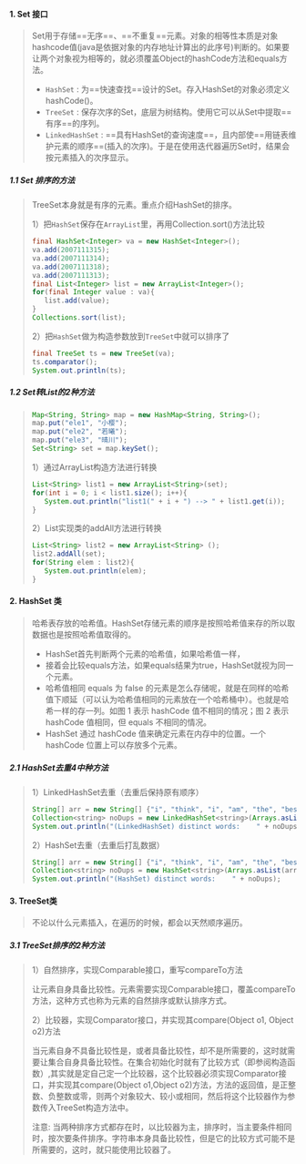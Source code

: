 #### 1. Set 接口

>Set用于存储==无序==、==不重复==元素。对象的相等性本质是对象hashcode值(java是依据对象的内存地址计算出的此序号)判断的。如果要让两个对象视为相等的，就必须覆盖Object的hashCode方法和equals方法。
>
>- `HashSet` : 为==快速查找==设计的Set。存入HashSet的对象必须定义hashCode()。
>- `TreeSet` : 保存次序的Set，底层为树结构。使用它可以从Set中提取==有序==的序列。
>- `LinkedHashSet` : ==具有HashSet的查询速度==，且内部使==用链表维护元素的顺序==(插入的次序)。于是在使用迭代器遍历Set时，结果会按元素插入的次序显示。

##### 1.1 Set 排序的方法

>TreeSet本身就是有序的元素。重点介绍HashSet的排序。
>
>1）把`HashSet`保存在`ArrayList`里，再用Collection.sort()方法比较
>
>```java
>final HashSet<Integer> va = new HashSet<Integer>();  
>va.add(2007111315);  
>va.add(2007111314);  
>va.add(2007111318);  
>va.add(2007111313);  
>final List<Integer> list = new ArrayList<Integer>();  
>for(final Integer value : va){  
>    list.add(value);  
>}  
>Collections.sort(list);
>```
>
>2）把`HashSet`做为构造参数放到`TreeSet`中就可以排序了
>
>```java
>final TreeSet ts = new TreeSet(va);  
>ts.comparator();  
>System.out.println(ts);
>```

##### 1.2 Set转List的2种方法

>```java
>Map<String, String> map = new HashMap<String, String>();  
>map.put("ele1", "小樱");  
>map.put("ele2", "若曦");  
>map.put("ele3", "晴川");  
>Set<String> set = map.keySet();  
>```
>
>1）通过ArrayList构造方法进行转换
>
>```java
>List<String> list1 = new ArrayList<String>(set);  
>for(int i = 0; i < list1.size(); i++){  
>    System.out.println("list1(" + i + ") --> " + list1.get(i));  
>}
>```
>
>2）List实现类的addAll方法进行转换
>
>```java
>List<String> list2 = new ArrayList<String> ();  
>list2.addAll(set);  
>for(String elem : list2){  
>    System.out.println(elem);  
>}
>```

#### 2. HashSet 类

>哈希表存放的哈希值。HashSet存储元素的顺序是按照哈希值来存的所以取数据也是按照哈希值取得的。
>
>- HashSet首先判断两个元素的哈希值，如果哈希值一样，
>- 接着会比较equals方法，如果equals结果为true，HashSet就视为同一个元素。
>- 哈希值相同 equals 为 false 的元素是怎么存储呢，就是在同样的哈希值下顺延（可以认为哈希值相同的元素放在一个哈希桶中）。也就是哈希一样的存一列。如图 1 表示 hashCode 值不相同的情况；图 2 表示 hashCode 值相同，但 equals 不相同的情况。
>- HashSet 通过 hashCode 值来确定元素在内存中的位置。一个 hashCode 位置上可以存放多个元素。

##### 2.1 HashSet去重4中种方法

>1）LinkedHashSet去重（去重后保持原有顺序）
>
>```java
>String[] arr = new String[] {"i", "think", "i", "am", "the", "best"};   
>Collection<string> noDups = new LinkedHashSet<string>(Arrays.asList(arr));   
>System.out.println("(LinkedHashSet) distinct words:    " + noDups); 
>```
>
>2）HashSet去重（去重后打乱数据）
>
>```java
>String[] arr = new String[] {"i", "think", "i", "am", "the", "best"};
>Collection<string> noDups = new HashSet<string>(Arrays.asList(arr));   
>System.out.println("(HashSet) distinct words:    " + noDups);   
>```

#### 3. TreeSet类

>不论以什么元素插入，在遍历的时候，都会以天然顺序遍历。

##### 3.1 TreeSet排序的2种方法

>1）自然排序，实现Comparable接口，重写compareTo方法
>
>让元素自身具备比较性。元素需要实现Comparable接口，覆盖compareTo方法，这种方式也称为元素的自然排序或默认排序方式。
>
>2）比较器，实现Comparator接口，并实现其compare(Object o1, Object o2)方法
>
>当元素自身不具备比较性是，或者具备比较性，却不是所需要的，这时就需要让集合自身具备比较性。在集合初始化时就有了比较方式（即参阅构造函数）,其实就是定自己定一个比较器，这个比较器必须实现Comparator接口，并实现其compare(Object o1,Object o2)方法，方法的返回值，是正整数、负整数或零，则两个对象较大、较小或相同，然后将这个比较器作为参数传入TreeSet构造方法中。
>
>注意: 当两种排序方式都存在时，以比较器为主，排序时，当主要条件相同时，按次要条件排序。字符串本身具备比较性，但是它的比较方式可能不是所需要的，这时，就只能使用比较器了。



